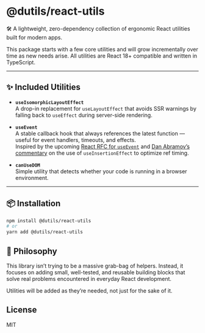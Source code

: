 # @dutils/react-utils

🛠️ A lightweight, zero-dependency collection of ergonomic React utilities built for modern apps.

This package starts with a few core utilities and will grow incrementally over time as new needs arise. All utilities are React 18+ compatible and written in TypeScript.

---

## ✨ Included Utilities

- **`useIsomorphicLayoutEffect`**  
  A drop-in replacement for `useLayoutEffect` that avoids SSR warnings by falling back to `useEffect` during server-side rendering.

- **`useEvent`**  
  A stable callback hook that always references the latest function — useful for event handlers, timeouts, and effects.  
  Inspired by the upcoming [React RFC for `useEvent`](https://github.com/reactjs/rfcs/pull/220) and [Dan Abramov’s commentary](https://github.com/facebook/react/pull/25881#issuecomment-1356244360) on the use of `useInsertionEffect` to optimize ref timing.

- **`canUseDOM`**  
  Simple utility that detects whether your code is running in a browser environment.

---

## 📦 Installation

```bash
npm install @dutils/react-utils
# or
yarn add @dutils/react-utils
```

## 🧱 Philosophy

This library isn’t trying to be a massive grab-bag of helpers. Instead, it focuses on adding small, well-tested, and reusable building blocks that solve real problems encountered in everyday React development.

Utilities will be added as they’re needed, not just for the sake of it.

## License

MIT